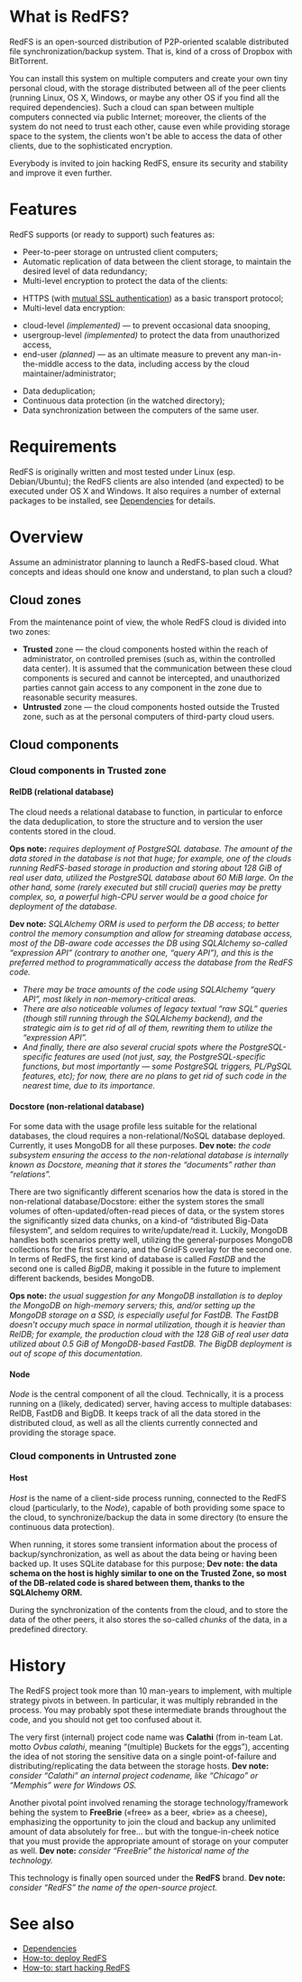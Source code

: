 What is RedFS?
==============
RedFS is an open-sourced distribution of P2P-oriented scalable distributed file synchronization/backup system. 
That is, kind of a cross of Dropbox with BitTorrent.

You can install this system on multiple computers and create your own tiny personal cloud, with the storage 
distributed between all of the peer clients (running Linux, OS X, Windows, or maybe any other OS if you find 
all the required dependencies). Such a cloud can span between multiple computers connected via public 
Internet; moreover, the clients of the system do not need to trust each other, cause even while providing 
storage space to the system, the clients won't be able to access the data of other clients, due to the 
sophisticated encryption.

Everybody is invited to join hacking RedFS, ensure its security and stability and improve it even further.


Features
========
RedFS supports (or ready to support) such features as:

* Peer-to-peer storage on untrusted client computers;
* Automatic replication of data between the client storage, to maintain the desired level of data redundancy;
* Multi-level encryption to protect the data of the clients:
 + HTTPS (with [mutual SSL authentication](http://en.wikipedia.org/wiki/Mutual_authentication)) 
   as a basic transport protocol;
 + Multi-level data encryption: 
  - cloud-level *(implemented)* — to prevent occasional data snooping, 
  - usergroup-level *(implemented)* to protect the data from unauthorized access, 
  - end-user *(planned)* — as an ultimate measure to prevent any man-in-the-middle access to the data, 
    including access by the cloud maintainer/administrator;
* Data deduplication;
* Continuous data protection (in the watched directory);
* Data synchronization between the computers of the same user.


Requirements
============
RedFS is originally written and most tested under Linux (esp. Debian/Ubuntu); the RedFS clients 
are also intended (and expected) to be executed under OS X and Windows.
It also requires a number of external packages to be installed, see [Dependencies](DEPENDENCIES.md) for details.


Overview
========
Assume an administrator planning to launch a RedFS-based cloud. What concepts and ideas should one know 
and understand, to plan such a cloud?


Cloud zones
-----------
From the maintenance point of view, the whole RedFS cloud is divided into two zones:

 * **Trusted** zone — the cloud components hosted within the reach of administrator, on controlled premises 
   (such as, within the controlled data center). It is assumed that the communication between 
   these cloud components is secured and cannot be intercepted, and unauthorized parties cannot gain access 
   to any component in the zone due to reasonable security measures.
 * **Untrusted** zone — the cloud components hosted outside the Trusted zone, such as at the personal computers 
   of third-party cloud users.


Cloud components
----------------

### Cloud components in Trusted zone

#### RelDB (relational database)
The cloud needs a relational database to function, in particular to enforce the data deduplication, 
to store the structure and to version the user contents stored in the cloud. 

**Ops note:** _requires deployment of PostgreSQL database. The amount of the data stored in the database 
  is not that huge; for example, one of the clouds running RedFS-based storage in production and 
  storing about 128 GiB of real user data, utilized the PostgreSQL database about 60 MiB large. 
  On the other hand, some (rarely executed but still crucial) queries may be pretty complex, 
  so, a powerful high-CPU server would be a good choice for deployment of the database._

**Dev note:** _SQLAlchemy ORM is used to perform the DB access; to better control the memory consumption and allow
for streaming database access, most of the DB-aware code accesses the DB using SQLAlchemy so-called
“expression API” (contrary to another one, “query API”), and this is the preferred method to programmatically
access the database from the RedFS code._
* _There may be trace amounts of the code using SQLAlchemy “query API”, most likely in non-memory-critical areas._
* _There are also noticeable volumes of legacy textual “raw SQL” queries (though still running through 
  the SQLAlchemy backend), and the strategic aim is to get rid of all of them, rewriting them to utilize 
  the “expression API”._
* _And finally, there are also several crucial spots where the PostgreSQL-specific features are used
  (not just, say, the PostgreSQL-specific functions, but most importantly — some
  PostgreSQL triggers, PL/PgSQL features, etc); for now, there are no plans to get rid of such code
  in the nearest time, due to its importance._

#### Docstore (non-relational database)
For some data with the usage profile less suitable for the relational databases, the cloud requires
a non-relational/NoSQL database deployed. Currently, it uses MongoDB for all these purposes.
**Dev note:** _the code subsystem ensuring the access to the non-relational database is internally known
as *Docstore*, meaning that it stores the “documents” rather than “relations”._

There are two significantly different scenarios how the data is stored in the non-relational database/Docstore:
either the system stores the small volumes of often-updated/often-read pieces of data, or the system stores the
significantly sized data chunks, on a kind-of “distributed Big-Data filesystem”, 
and seldom requires to write/update/read it. Luckily, MongoDB handles both scenarios pretty well, 
utilizing the general-purposes MongoDB collections for the first scenario, and the GridFS overlay 
for the second one. In terms of RedFS, the first kind of database is called _FastDB_ 
and the second one is called _BigDB_, making it possible in the future to implement different backends, 
besides MongoDB.

**Ops note:** _the usual suggestion for any MongoDB installation is to deploy the MongoDB on high-memory servers;
this, and/or setting up the MongoDB storage on a SSD, is especially useful for FastDB. The FastDB doesn't occupy 
much space in normal utilization, though it is heavier than RelDB; for example, the production cloud 
with the 128 GiB of real user data utilized about 0.5 GiB of MongoDB-based FastDB. 
The BigDB deployment is out of scope of this documentation._


#### Node
*Node* is the central component of all the cloud. Technically, it is a process running 
on a (likely, dedicated) server, having access to multiple databases: RelDB, FastDB and BigDB.
It keeps track of all the data stored in the distributed cloud, as well as all the clients currently connected
and providing the storage space.


### Cloud components in Untrusted zone
#### Host
*Host* is the name of a client-side process running, connected to the RedFS cloud (particularly, to the *Node*),
capable of both providing some space to the cloud, to synchronize/backup the data in some directory
(to ensure the continuous data protection).

When running, it stores some transient information about the process of backup/synchronization, as well as about
the data being or having been backed up. It uses SQLite database for this purpose; **Dev note:**
__the data schema on the host is highly similar to one on the Trusted Zone, so most of the DB-related code
is shared between them, thanks to the SQLAlchemy ORM.__

During the synchronization of the contents from the cloud, and to store the data of the other peers, it also stores
the so-called *chunks* of the data, in a predefined directory.


History
=======
The RedFS project took more than 10 man-years to implement, with multiple strategy pivots in between.
In particular, it was multiply rebranded in the process. You may probably spot these intermediate brands
throughout the code, and you should not get too confused about it.

The very first (internal) project code name was **Calathi** (from in-team Lat. motto _Ovbus calathi_, 
meaning “(multiple) Buckets for the eggs”), accenting the idea of not storing the sensitive data 
on a single point-of-failure and distributing/replicating the data between the storage hosts.
**Dev note:** _consider “Calathi” an internal project codename, like “Chicago” or “Memphis” were for Windows OS._

Another pivotal point involved renaming the storage technology/framework behing the system to **FreeBrie**
(«free» as a beer, «brie» as a cheese), emphasizing the opportunity to join the cloud and backup
any unlimited amount of data absolutely for free… but with the tongue-in-cheek notice that you must provide
the appropriate amount of storage on your computer as well.
**Dev note:** _consider “FreeBrie” the historical name of the technology._

This technology is finally open sourced under the **RedFS** brand.
**Dev note:** _consider “RedFS” the name of the open-source project._


See also
========
* [Dependencies](DEPENDENCIES.md)
* [How-to: deploy RedFS](DEPLOY_HOWTO.md)
* [How-to: start hacking RedFS](START_HACKING_HOWTO.md)
